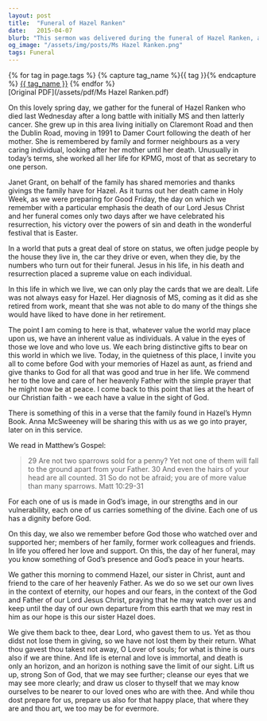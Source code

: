 ```yaml
---
layout: post
title:  "Funeral of Hazel Ranken"
date:   2015-04-07
blurb: "This sermon was delivered during the funeral of Hazel Ranken, a caring individual who lived her life serving others. Despite her struggles with MS and cancer, Hazel's life was a testament to the inherent value of each individual. The sermon emphasizes the Christian belief in the inherent value of each individual in the sight of God, regardless of the world's judgement."
og_image: "/assets/img/posts/Ms Hazel Ranken.png"
tags: Funeral
---    
```

<div class="tag-pills">
  {% for tag in page.tags %}
    {% capture tag_name %}{{ tag }}{% endcapture %}
    <a href="{{ site.baseurl }}/tag/{{ tag_name }}" class="tag-pill">{{ tag_name }}</a>
  {% endfor %}
</div>
[Original PDF](/assets/pdf/Ms Hazel Ranken.pdf)

On this lovely spring day, we gather for the funeral of Hazel Ranken who died last Wednesday after a long battle with initially MS and then latterly cancer. She grew up in this area living initially on Claremont Road and then the Dublin Road, moving in 1991 to Damer Court following the death of her mother. She is remembered by family and former neighbours as a very caring individual, looking after her mother until her death. Unusually in today’s terms, she worked all her life for KPMG, most of that as secretary to one person.

Janet Grant, on behalf of the family has shared memories and thanks givings the family have for Hazel. As it turns out her death came in Holy Week, as we were preparing for Good Friday, the day on which we remember with a particular emphasis the death of our Lord Jesus Christ and her funeral comes only two days after we have celebrated his resurrection, his victory over the powers of sin and death in the wonderful festival that is Easter.

In a world that puts a great deal of store on status, we often judge people by the house they live in, the car they drive or even, when they die, by the numbers who turn out for their funeral. Jesus in his life, in his death and resurrection placed a supreme value on each individual.

In this life in which we live, we can only play the cards that we are dealt. Life was not always easy for Hazel. Her diagnosis of MS, coming as it did as she retired from work, meant that she was not able to do many of the things she would have liked to have done in her retirement.

The point I am coming to here is that, whatever value the world may place upon us, we have an inherent value as individuals. A value in the eyes of those we love and who love us. We each bring distinctive gifts to bear on this world in which we live. Today, in the quietness of this place, I invite you all to come before God with your memories of Hazel as aunt, as friend and give thanks to God for all that was good and true in her life. We commend her to the love and care of her heavenly Father with the simple prayer that he might now be at peace. I come back to this point that lies at the heart of our Christian faith - we each have a value in the sight of God.

There is something of this in a verse that the family found in Hazel’s Hymn Book. Anna McSweeney will be sharing this with us as we go into prayer, later on in this service.

We read in Matthew’s Gospel:

> 29 Are not two sparrows sold for a penny? Yet not one of them will fall to the ground apart from your Father. 30 And even the hairs of your head are all counted. 31 So do not be afraid; you are of more value than many sparrows. Matt 10:29-31

For each one of us is made in God’s image, in our strengths and in our vulnerability, each one of us carries something of the divine. Each one of us has a dignity before God.

On this day, we also we remember before God those who watched over and supported her; members of her family, former work colleagues and friends. In life you offered her love and support. On this, the day of her funeral, may you know something of God’s presence and God’s peace in your hearts.

We gather this morning to commend Hazel, our sister in Christ, aunt and friend to the care of her heavenly Father. As we do so we set our own lives in the context of eternity, our hopes and our fears, in the context of the God and Father of our Lord Jesus Christ, praying that he may watch over us and keep until the day of our own departure from this earth that we may rest in him as our hope is this our sister Hazel does.

We give them back to thee, dear Lord, who gavest them to us. Yet as thou didst not lose them in giving, so we have not lost them by their return. What thou gavest thou takest not away, O Lover of souls; for what is thine is ours also if we are thine. And life is eternal and love is immortal, and death is only an horizon, and an horizon is nothing save the limit of our sight. Lift us up, strong Son of God, that we may see further; cleanse our eyes that we may see more clearly; and draw us closer to thyself that we may know ourselves to be nearer to our loved ones who are with thee. And while thou dost prepare for us, prepare us also for that happy place, that where they are and thou art, we too may be for evermore.
